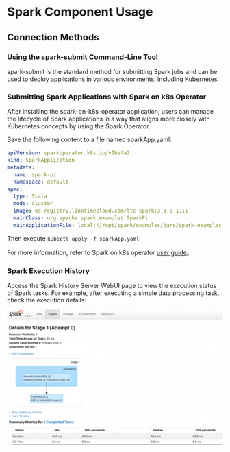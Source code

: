 # Spark Component Usage

## Connection Methods

### Using the spark-submit Command-Line Tool

spark-submit is the standard method for submitting Spark jobs and can be used to deploy applications in various environments, including Kubernetes.

### Submitting Spark Applications with Spark on k8s Operator

After installing the spark-on-k8s-operator application, users can manage the lifecycle of Spark applications in a way that aligns more closely with Kubernetes concepts by using the Spark Operator. 

Save the following content to a file named sparkApp.yaml:


```yaml
apiVersion: sparkoperator.k8s.io/v1beta2
kind: SparkApplication
metadata:
  name: spark-pi
  namespace: default
spec:
  type: Scala
  mode: cluster
  image: od-registry.linktimecloud.com/ltc-spark:3.3.0-1.11
  mainClass: org.apache.spark.examples.SparkPi
  mainApplicationFile: local:///opt/spark/examples/jars/spark-examples_2.12-3.3.0.jar
```

Then execute `kubectl apply -f sparkApp.yaml`

For more information, refer to Spark on k8s operator [user guide](https://github.com/GoogleCloudPlatform/spark-on-k8s-operator/blob/master/docs/user-guide.md)。

### Spark Execution History

Access the Spark History Server WebUI page to view the execution status of Spark tasks. For example, after executing a simple data processing task, check the execution details:

<img src="./images/Usage-2024-03-25-15-51-03.png" />